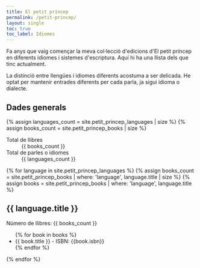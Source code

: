 ```yaml
---
title: El petit príncep
permalink: /petit-princep/
layout: single
toc: true
toc_label: Idiomes
---
```

Fa anys que vaig començar la meva col·lecció d'edicions d'El petit príncep en diferents idiomes i sistemes d'escriptura. Aquí hi ha una llista dels que tinc actualment.

La distinció entre llengües i idiomes diferents acostuma a ser delicada. He optat per mantenir entrades diferents per cada parla, ja sigui idioma o dialecte.

<h2 id="dades-generals">Dades generals</h2>
{% assign languages_count = site.petit_princep_languages | size %}
{% assign books_count = site.petit_princep_books | size %}

<dl>
  <dt>Total de llibres</dt>
  <dd>{{ books_count }}</dd>
  <dt>Total de parles o idiomes</dt>
  <dd>{{ languages_count }}</dd>
</dl>

{% for language in site.petit_princep_languages %}
{% assign books_count = site.petit_princep_books | where: 'language', language.title | size %}
{% assign books = site.petit_princep_books | where: 'language', language.title %}

<h2 id="{{ language.title | downcase | url_encode }}">
  {{ language.title }}
</h2>

Número de llibres: {{ books_count }}

<ul>
  {% for book in books %}
  <li>{{ book.title }} - ISBN: {{book.isbn}}</li>
  {% endfor %}
</ul>

{% endfor %}
